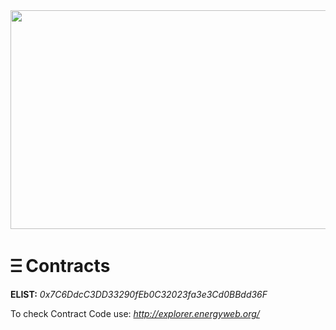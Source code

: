 <img src="https://firebasestorage.googleapis.com/v0/b/e-list-e5622.appspot.com/o/Assets%2F24.png?alt=media" width="650" height="350">

# Ⲷ Contracts

**ELIST:**  _0x7C6DdcC3DD33290fEb0C32023fa3e3Cd0BBdd36F_

To check Contract Code use: _http://explorer.energyweb.org/_

